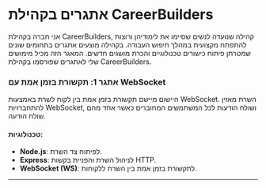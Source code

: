 # אתגרים בקהילת CareerBuilders

אני חברה בקהילת CareerBuilders, קהילה שנועדה לנשים שסיימו את לימודיהן ורוצות להתפתח מקצועית במהלך חיפוש העבודה. בקהילה מוצעים אתגרים בתחומים שונים שמטרתן פיתוח כישורים טכנולוגיים והכרת מושגים חדשים. המאגר הזה מכיל מימושים שלי לאתגרים שפורסמו בקהילת CareerBuilders.


### אתגר 1: תקשורת בזמן אמת עם WebSocket
היישום מיישם תקשורת בזמן אמת בין לקוח לשרת באמצעות WebSocket. השרת מאזין להתחברויות WebSocket, ושולח הודעות לכל המשתמשים המחוברים כאשר אחד מהם שולח הודעה.

#### טכנולוגיות:
- **Node.js**: לפיתוח צד השרת.
- **Express**: לניהול השרת והפניית בקשות HTTP.
- **WebSocket (WS)**: לתקשורת בזמן אמת בין השרת ללקוחות.

---

